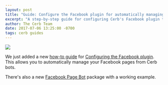 ```yaml
---
layout: post
title: "Guide: Configure the Facebook plugin for automatically managing pages with bots"
excerpt: "A step-by-step guide for configuring Cerb's Facebook plugin to access and manage pages with bots."
author: The Cerb Team
date: 2017-07-06 13:25:00 -0700
tags: cerb guides
---
```


<div class="cerb-screenshot">
<img src="/assets/images/guides/facebook/plugin/cerb-and-facebook.png" class="screenshot">
</div>

We just added a new [how-to guide](/resources/guides/) for [Configuring the Facebook plugin](/guides/integrations/facebook/). This allows you to automatically manage your Facebook pages from Cerb bots.

There's also a new [Facebook Page Bot](/packages/facebook-page-bot/) package with a working example.